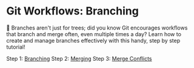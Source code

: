 # Git Workflows: Branching

🌳 Branches aren't just for trees; did you know Git encourages workflows that branch and merge often, even multiple times a day? Learn how to create and manage branches effectively with this handy, step by step tutorial!

Step 1: [Branching](https://github.com/Tech-at-DU/Git-to-Know-Branching/blob/master/P00-Branching/content.md)
Step 2: [Merging](https://github.com/Tech-at-DU/Git-to-Know-Branching/blob/master/P01-Merging/content.md)
Step 3: [Merge Conflicts](https://github.com/Tech-at-DU/Git-to-Know-Branching/blob/master/P02-Conflicts/content.md)
